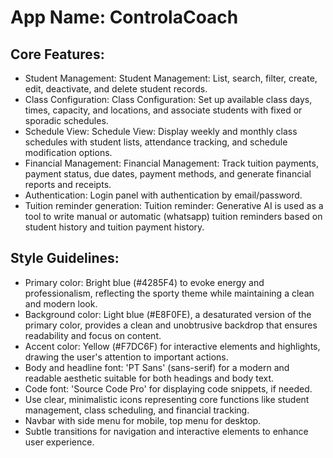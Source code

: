 # **App Name**: ControlaCoach

## Core Features:

- Student Management: Student Management: List, search, filter, create, edit, deactivate, and delete student records.
- Class Configuration: Class Configuration: Set up available class days, times, capacity, and locations, and associate students with fixed or sporadic schedules.
- Schedule View: Schedule View: Display weekly and monthly class schedules with student lists, attendance tracking, and schedule modification options.
- Financial Management: Financial Management: Track tuition payments, payment status, due dates, payment methods, and generate financial reports and receipts.
- Authentication: Login panel with authentication by email/password.
- Tuition reminder generation: Tuition reminder: Generative AI is used as a tool to write manual or automatic (whatsapp) tuition reminders based on student history and tuition payment history. 

## Style Guidelines:

- Primary color: Bright blue (#4285F4) to evoke energy and professionalism, reflecting the sporty theme while maintaining a clean and modern look.
- Background color: Light blue (#E8F0FE), a desaturated version of the primary color, provides a clean and unobtrusive backdrop that ensures readability and focus on content.
- Accent color: Yellow (#F7DC6F) for interactive elements and highlights, drawing the user's attention to important actions.
- Body and headline font: 'PT Sans' (sans-serif) for a modern and readable aesthetic suitable for both headings and body text.
- Code font: 'Source Code Pro' for displaying code snippets, if needed.
- Use clear, minimalistic icons representing core functions like student management, class scheduling, and financial tracking.
- Navbar with side menu for mobile, top menu for desktop.
- Subtle transitions for navigation and interactive elements to enhance user experience.